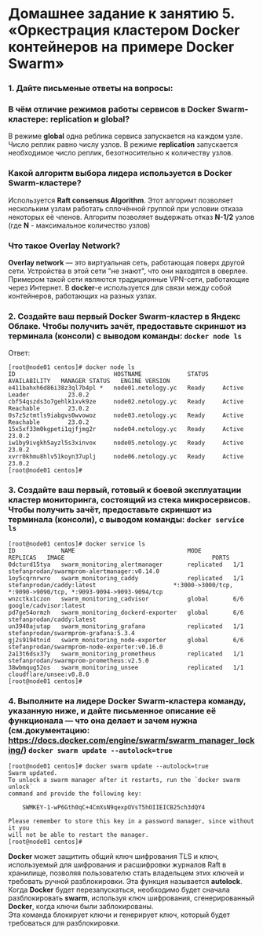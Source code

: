 # Домашнее задание к занятию 5. «Оркестрация кластером Docker контейнеров на примере Docker Swarm»


### 1. Дайте письменые ответы на вопросы:
### В чём отличие режимов работы сервисов в Docker Swarm-кластере: replication и global?

В режиме **global** одна реблика сервиса запускается на каждом узле. Число реплик равно числу узлов.
В режиме **replication** запускается необходимое число реплик, безотносительно к количеству узлов.

### Какой алгоритм выбора лидера используется в Docker Swarm-кластере?

Используется **Raft consensus Algorithm**. Этот алгоримт позволяет нескольким узлам работать сплочённой группой при условии отказа некоторых её членов.
Алгоритм позволяет выдержать отказ **N-1/2** узлов (где **N** - максимальное количество узлов)

### Что такое Overlay Network?

**Overlay network** — это виртуальная сеть, работающая поверх другой сети. Устройства в этой сети "не знают", что они находятся в оверлее.
Примером такой сети являются традиционные VPN-сети, работающие через Интернет.
В **docker**-e используется для связи между собой контейнеров, работающих на разных узлах.

### 2. Создайте ваш первый Docker Swarm-кластер в Яндекс Облаке. Чтобы получить зачёт, предоставьте скриншот из терминала (консоли) с выводом команды: `docker node ls`

Ответ:
```
[root@node01 centos]# docker node ls
ID                            HOSTNAME             STATUS    AVAILABILITY   MANAGER STATUS   ENGINE VERSION
e411bahxh6d86i38z3ql7b4pl *   node01.netology.yc   Ready     Active         Leader           23.0.2
cbf54qszds3o7gehlk1xvk9ze     node02.netology.yc   Ready     Active         Reachable        23.0.2
0s7z5ztmtls9iabgvs0wvowoz     node03.netology.yc   Ready     Active         Reachable        23.0.2
15x5xf33m0kgpeti1qjfjmg2r     node04.netology.yc   Ready     Active                          23.0.2
iw1by9ivgkh5ayzl5s3xinvox     node05.netology.yc   Ready     Active                          23.0.2
xvrr0khmu8hlv51koyn37uplj     node06.netology.yc   Ready     Active                          23.0.2
[root@node01 centos]#
```
### 3. Создайте ваш первый, готовый к боевой эксплуатации кластер мониторинга, состоящий из стека микросервисов. Чтобы получить зачёт, предоставьте скриншот из терминала (консоли), с выводом команды: `docker service ls`
```
[root@node01 centos]# docker service ls
ID             NAME                                MODE         REPLICAS   IMAGE                                          PORTS
0dcturd15tya   swarm_monitoring_alertmanager       replicated   1/1        stefanprodan/swarmprom-alertmanager:v0.14.0
1oy5cqrnrwro   swarm_monitoring_caddy              replicated   1/1        stefanprodan/caddy:latest                      *:3000->3000/tcp, *:9090->9090/tcp, *:9093-9094->9093-9094/tcp
wnzctkx1czon   swarm_monitoring_cadvisor           global       6/6        google/cadvisor:latest
pd7ge54ormzh   swarm_monitoring_dockerd-exporter   global       6/6        stefanprodan/caddy:latest
un3940ajutap   swarm_monitoring_grafana            replicated   1/1        stefanprodan/swarmprom-grafana:5.3.4
gj2s9194tnid   swarm_monitoring_node-exporter      global       6/6        stefanprodan/swarmprom-node-exporter:v0.16.0
2a13t6dsx37y   swarm_monitoring_prometheus         replicated   1/1        stefanprodan/swarmprom-prometheus:v2.5.0
38wbmqug52os   swarm_monitoring_unsee              replicated   1/1        cloudflare/unsee:v0.8.0
[root@node01 centos]#
```
### 4. Выполните на лидере Docker Swarm-кластера команду, указанную ниже, и дайте письменное описание её функционала — что она делает и зачем нужна (см.документацию: https://docs.docker.com/engine/swarm/swarm_manager_locking/) `docker swarm update --autolock=true`
```
[root@node01 centos]# docker swarm update --autolock=true
Swarm updated.
To unlock a swarm manager after it restarts, run the `docker swarm unlock`
command and provide the following key:

    SWMKEY-1-wP6Gth0qC+4CmXsN9qexpOVsT5hOIIEICB25ch3dQY4

Please remember to store this key in a password manager, since without it you
will not be able to restart the manager.
[root@node01 centos]#
```
**Docker** может защитить общий ключ шифрования TLS и ключ, используемый для шифрования и расшифровки журналов Raft в хранилище,
позволяя пользователю стать владельцем этих ключей и требовать ручной разблокировки. Эта функция называется **autolock**.
Когда **Docker** будет перезапускаться, необходимо будет сначала разблокировать **swarm**, используя ключ шифрования,
сгенерированный **Docker**, когда ключи были заблокированы.  
Эта команда блокирует ключи и генерирует ключ, который будет требоваться для разблокировки.

